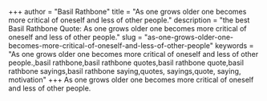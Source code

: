 +++
author = "Basil Rathbone"
title = "As one grows older one becomes more critical of oneself and less of other people."
description = "the best Basil Rathbone Quote: As one grows older one becomes more critical of oneself and less of other people."
slug = "as-one-grows-older-one-becomes-more-critical-of-oneself-and-less-of-other-people"
keywords = "As one grows older one becomes more critical of oneself and less of other people.,basil rathbone,basil rathbone quotes,basil rathbone quote,basil rathbone sayings,basil rathbone saying,quotes, sayings,quote, saying, motivation"
+++
As one grows older one becomes more critical of oneself and less of other people.
